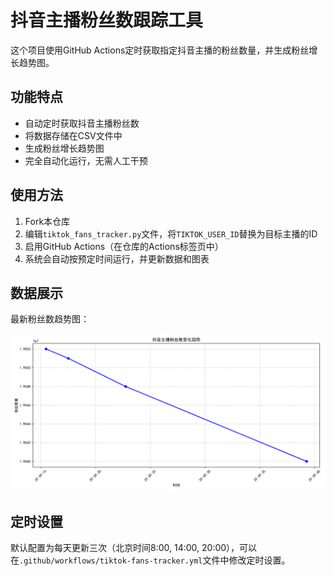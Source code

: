 # 抖音主播粉丝数跟踪工具

这个项目使用GitHub Actions定时获取指定抖音主播的粉丝数量，并生成粉丝增长趋势图。

## 功能特点

- 自动定时获取抖音主播粉丝数
- 将数据存储在CSV文件中
- 生成粉丝增长趋势图
- 完全自动化运行，无需人工干预

## 使用方法

1. Fork本仓库
2. 编辑`tiktok_fans_tracker.py`文件，将`TIKTOK_USER_ID`替换为目标主播的ID
3. 启用GitHub Actions（在仓库的Actions标签页中）
4. 系统会自动按预定时间运行，并更新数据和图表

## 数据展示

最新粉丝数趋势图：

![粉丝趋势图](fans_trend.png)

## 定时设置

默认配置为每天更新三次（北京时间8:00, 14:00, 20:00），可以在`.github/workflows/tiktok-fans-tracker.yml`文件中修改定时设置。
